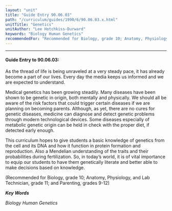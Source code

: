```yaml
---
layout: "unit"
title: "Guide Entry 90.06.03"
path: "/curriculum/guides/1990/6/90.06.03.x.html"
unitTitle: "Genetics"
unitAuthor: "Lee Hotchkiss-Durward"
keywords: "Biology Human Genetics"
recommendedFor: "Recommended for Biology, grade 10; Anatomy, Physiology, and Lab Technician, grade 11; and Parenting, grades 9-12"
---
```

<body>
<hr/>
<h4>
Guide Entry to 90.06.03:
</h4>
As the thread of life is being unraveled at a very steady pace, it has already become a part of our lives. Every day the media keeps us informed and we are expected to understand.
<p>
Medical genetics has been growing steadily. Many diseases have been shown to be genetic in origin, both mentally and physically. We should all be aware of the risk factors that could trigger certain diseases if we are planning on becoming parents. Although, as yet, there are no cures for genetic diseases, medicine can diagnose and detect genetic problems through modern technological devices. Some diseases especially of metabolic genetic origin can be held in check with the proper diet, if detected early enough.
</p>
<p>
This curriculum hopes to give students a basic knowledge of genetics from the cell and its DNA and how it function in protein formation and reproduction. Also a Mendelian understanding of the traits and their probabilities during fertilization. So, in today’s world, it is of vital importance to equip our students to have them genetically literate and better able to make decisions based on knowledge.
</p>
<p>
(Recommended for Biology, grade 10; Anatomy, Physiology, and Lab Technician, grade 11; and Parenting, grades 9-12)
</p>
<p>
<b>
<i>
Key Words
</i>
</b>
<br/>
</p>
<p>
<i>
Biology Human Genetics
</i>
</p>
</body>